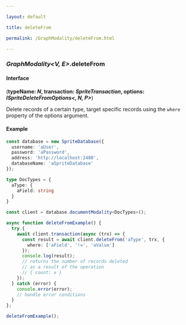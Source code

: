 ```yaml
---

layout: default

title: deleteFrom

permalink: /GraphModality/deleteFrom.html

---
```


### _GraphModality&lt;V, E&gt;_.deleteFrom

#### Interface

(**typeName: *N*, transaction: *SpriteTransaction*, options: *ISpriteDeleteFromOptions&lt;, N, P&gt;***)

Delete records of a certain type, target specific records
using the `where` property of the options argument.

#### Example

```ts
const database = new SpriteDatabase({
  username: 'aUser',
  password: 'aPassword',
  address: 'http://localhost:2480',
  databaseName: 'aSpriteDatabase'
});

type DocTypes = {
  aType: {
    aField: string
  }
}

const client = database.documentModality<DocTypes>();

async function deleteFromExample() {
  try {
    await client.transaction(async (trx) => {
      const result = await client.deleteFrom('aType', trx, {
        where: ['aField', '!=', 'aValue']
      });
      console.log(result);
      // returns the number of records deleted
      // as a result of the operation
      // { count: x }
    });
  } catch (error) {
    console.error(error);
    // handle error conditions
  }
};

deleteFromExample();
```

